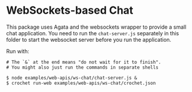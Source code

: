 # WebSockets-based Chat

This package uses Agata and the websockets wrapper to provide a small
chat application. You need to run the `chat-server.js` separately in
this folder to start the websocket server before you run the application.

Run with:

    # The `&` at the end means "do not wait for it to finish".
    # You might also just run the commands in separate shells

    $ node examples/web-apis/ws-chat/chat-server.js &
    $ crochet run-web examples/web-apis/ws-chat/crochet.json
